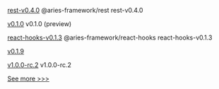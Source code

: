 
[rest-v0.4.0](https://github.com/hyperledger/aries-framework-javascript-ext/releases/tag/rest-v0.4.0) @aries-framework/rest rest-v0.4.0

[v0.1.0](https://github.com/hyperledger/fabric-gateway/releases/tag/v0.1.0) v0.1.0 (preview)

[react-hooks-v0.1.3](https://github.com/hyperledger/aries-framework-javascript-ext/releases/tag/react-hooks-v0.1.3) @aries-framework/react-hooks react-hooks-v0.1.3

[v0.1.9](https://github.com/hyperledger-labs/solang/releases/tag/v0.1.9) 

[v1.0.0-rc.2](https://github.com/hyperledger/cactus/releases/tag/v1.0.0-rc.2) v1.0.0-rc.2


[See more >>>](https://start-here.hyperledger.org/releases)
